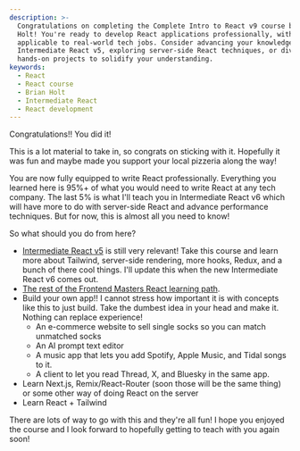 ```yaml
---
description: >-
  Congratulations on completing the Complete Intro to React v9 course by Brian
  Holt! You're ready to develop React applications professionally, with skills
  applicable to real-world tech jobs. Consider advancing your knowledge with
  Intermediate React v5, exploring server-side React techniques, or diving into
  hands-on projects to solidify your understanding.
keywords:
  - React
  - React course
  - Brian Holt
  - Intermediate React
  - React development
---
```

Congratulations!! You did it!

This is a lot material to take in, so congrats on sticking with it. Hopefully it was fun and maybe made you support your local pizzeria along the way!

You are now fully equipped to write React professionally. Everything you learned here is 95%+ of what you would need to write React at any tech company. The last 5% is what I'll teach you in Intermediate React v6 which will have more to do with server-side React and advance performance techniques. But for now, this is almost all you need to know!

So what should you do from here?

- [Intermediate React v5][v5] is still very relevant! Take this course and learn more about Tailwind, server-side rendering, more hooks, Redux, and a bunch of there cool things. I'll update this when the new Intermediate React v6 comes out.
- [The rest of the Frontend Masters React learning path][path].
- Build your own app!! I cannot stress how important it is with concepts like this to just build. Take the dumbest idea in your head and make it. Nothing can replace experience!
  - An e-commerce website to sell single socks so you can match unmatched socks
  - An AI prompt text editor
  - A music app that lets you add Spotify, Apple Music, and Tidal songs to it.
  - A client to let you read Thread, X, and Bluesky in the same app.
- Learn Next.js, Remix/React-Router (soon those will be the same thing) or some other way of doing React on the server
- Learn React + Tailwind

There are lots of way to go with this and they're all fun! I hope you enjoyed the course and I look forward to hopefully getting to teach with you again soon!

[v5]: https://frontendmasters.com/courses/intermediate-react-v5/
[path]: https://frontendmasters.com/learn/react/
